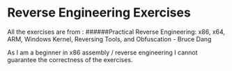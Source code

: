 # Reverse Engineering Exercises 
All the exercises are from : 
######Practical Reverse Engineering: x86, x64, ARM, Windows Kernel, Reversing Tools, and Obfuscation - Bruce Dang 

As I am a beginner in x86 assembly / reverse engineering I cannot guarantee the correctness of the exercises.
